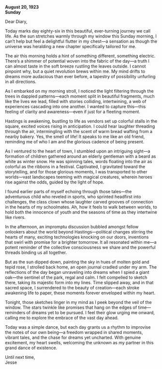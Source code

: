 
**August 20, 1923**  
**Sunday**  

Dear Diary,  

Today marks day eighty-six in this beautiful, ever-turning journey we call life. As the sun stretches warmly through my window this Sunday morning, I can’t help but feel a delightful flutter in my chest—a sensation as though the universe was heralding a new chapter specifically tailored for me.

The air this morning holds a hint of something different, something electric. There’s a shimmer of potential woven into the fabric of the day—a truth I can almost taste in the soft breeze rustling the leaves outside. I cannot pinpoint why, but a quiet revolution brews within me. My mind drifts to dreams more audacious than ever before, a tapestry of possibility unfurling in all directions.

As I embarked on my morning stroll, I noticed the light filtering through the trees in dappled patterns—each moment split in beautiful fragments, much like the lives we lead, filled with stories colliding, intertwining, a web of experiences cascading into one another. I wanted to capture this—this feeling of clarity and awareness—even if just for a fleeting moment.

Hastings is awakening, bustling to life as vendors set up colorful stalls in the square, excited voices rising in anticipation. I could hear laughter threading through the air, intermingling with the scent of warm bread wafting from a nearby bakery. Yes, the smell of life! It speaks to me like an old friend, reminding me of who I am and the glorious cadence of being present.

As I ventured to the heart of town, I stumbled upon an intriguing sight—a formation of children gathered around an elderly gentleman with a beard as white as winter snow. He was spinning tales, words floating into the air as colorful as the ribbons in a festival. Captivated, I gravitated toward the storytelling, and for those glorious moments, I was transported to other worlds—vast landscapes teeming with magical creatures, wherein heroes rise against the odds, guided by the light of hope.

I found earlier parts of myself echoing through those tales—the adventurous child who reveled in sports, who sprinted headfirst into challenges, the class clown whose laughter carved grooves of connection in the hearts of my schoolmates. Ah, how it feels to walk between worlds, to hold both the innocence of youth and the seasons of time as they intertwine like rivers.

In the afternoon, an impromptu discussion bubbled amongst fellow onlookers about the world beyond Hastings—political changes stirring the hearts of many, exciting technologies knocking on our doors, inventions that swirl with promise for a brighter tomorrow. It all resonated within me—a potent reminder of the collective consciousness we share and the powerful threads binding us all together.

But as the sun dipped down, painting the sky in hues of molten gold and tepid rose, I strolled back home, an open journal cradled under my arm. The reflections of the day began unraveling into dreams when I spied a giant oak—the sentinel of the park, regal and calm. I felt compelled to sketch there, taking its majestic form into my lines. Time slipped away, and in that sacred space, I surrendered to the beauty of creation—each stroke awakening life to paper, these moments forever enveloped within my heart.

Tonight, those sketches linger in my mind as I peek beyond the veil of the window. The stars twinkle like promises that hang on the edges of time—reminders of dreams yet to be pursued. I feel their glow urging me onward, calling me to explore the embrace of the vast day ahead.

Today was a simple dance, but each day grants us a rhythm to improvise the notes of our own being—a freedom wrapped in shared moments, vibrant tales, and the chase for dreams yet uncharted. With genuine excitement, my heart swells, welcoming the unknown as my partner in this grand dance of existence.

Until next time,  
Jesse
